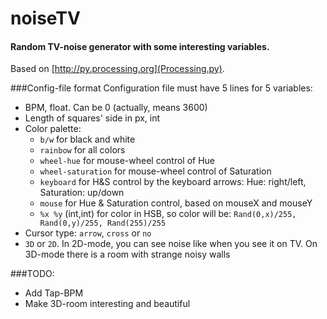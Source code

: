 # noiseTV
#### Random TV-noise generator with some interesting variables.
Based on [http://py.processing.org](Processing.py).

###Config-file format
Configuration file must have 5 lines for 5 variables:  
* BPM, float. Can be 0 (actually, means 3600)
* Length of squares' side in px, int
* Color palette: 
  * ```b/w``` for black and white
  * ```rainbow``` for all colors
  * ```wheel-hue``` for mouse-wheel control of Hue
  * ```wheel-saturation``` for mouse-wheel control of Saturation
  * ```keyboard``` for H&S control by the keyboard arrows: Hue: right/left, Saturation: up/down
  * ```mouse``` for Hue & Saturation control, based on mouseX and mouseY
  * ```%x %y``` (int,int) for color in HSB, so color will be: ```Rand(0,x)/255, Rand(0,y)/255, Rand(255)/255```
* Cursor type: ```arrow```, ```cross``` or ```no```
* ```3D``` or ```2D```. In 2D-mode, you can see noise like when you see it on TV. On 3D-mode there is a room with strange noisy walls

###TODO:
* Add Tap-BPM
* Make 3D-room interesting and beautiful
